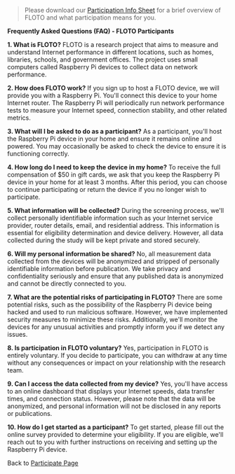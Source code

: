 > Please download our [Participation Info Sheet](#) for a brief overview of FLOTO and what participation means for you.

**Frequently Asked Questions (FAQ) - FLOTO Participants**

**1. What is FLOTO?**
FLOTO is a research project that aims to measure and understand Internet performance in different locations, such as homes, libraries, schools, and government offices. The project uses small computers called Raspberry Pi devices to collect data on network performance.

**2. How does FLOTO work?**
If you sign up to host a FLOTO device, we will provide you with a Raspberry Pi. You'll connect this device to your home Internet router. The Raspberry Pi will periodically run network performance tests to measure your Internet speed, connection stability, and other related metrics.

**3. What will I be asked to do as a participant?**
As a participant, you'll host the Raspberry Pi device in your home and ensure it remains online and powered. You may occasionally be asked to check the device to ensure it is functioning correctly.

**4. How long do I need to keep the device in my home?**
To receive the full compensation of $50 in gift cards, we ask that you keep the Raspberry Pi device in your home for at least 3 months. After this period, you can choose to continue participating or return the device if you no longer wish to participate.

**5. What information will be collected?**
During the screening process, we'll collect personally identifiable information such as your Internet service provider, router details, email, and residential address. This information is essential for eligibility determination and device delivery. However, all data collected during the study will be kept private and stored securely.

**6. Will my personal information be shared?**
No, all measurement data collected from the devices will be anonymized and stripped of personally identifiable information before publication. We take privacy and confidentiality seriously and ensure that any published data is anonymized and cannot be directly connected to you.

**7. What are the potential risks of participating in FLOTO?**
There are some potential risks, such as the possibility of the Raspberry Pi device being hacked and used to run malicious software. However, we have implemented security measures to minimize these risks. Additionally, we'll monitor the devices for any unusual activities and promptly inform you if we detect any issues.

**8. Is participation in FLOTO voluntary?**
Yes, participation in FLOTO is entirely voluntary. If you decide to participate, you can withdraw at any time without any consequences or impact on your relationship with the research team.

**9. Can I access the data collected from my device?**
Yes, you'll have access to an online dashboard that displays your Internet speeds, data transfer times, and connection status. However, please note that the data will be anonymized, and personal information will not be disclosed in any reports or publications.

**10. How do I get started as a participant?**
To get started, please fill out the online survey provided to determine your eligibility. If you are eligible, we'll reach out to you with further instructions on receiving and setting up the Raspberry Pi device.

Back to [Participate Page](https://internetequity.org/floto/participate.html)
